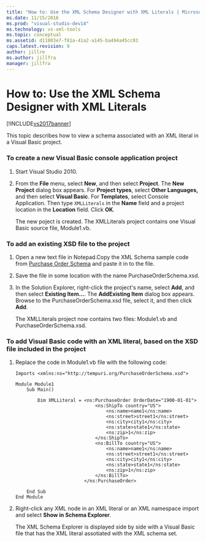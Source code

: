 ```yaml
---
title: "How to: Use the XML Schema Designer with XML Literals | Microsoft Docs"
ms.date: 11/15/2016
ms.prod: "visual-studio-dev14"
ms.technology: vs-xml-tools
ms.topic: conceptual
ms.assetid: d11803e7-f81a-41a2-a145-ba494a45cc93
caps.latest.revision: 9
author: jillre
ms.author: jillfra
manager: jillfra
---
```

# How to: Use the XML Schema Designer with XML Literals
[!INCLUDE[vs2017banner](../includes/vs2017banner.md)]

This topic describes how to view a schema associated with an XML literal in a Visual Basic project.

### To create a new Visual Basic console application project

1. Start Visual Studio 2010.

2. From the **File** menu, select **New**, and then select **Project**. The **New Project** dialog box appears. For **Project types**, select **Other Languages,** and then select **Visual Basic**. For **Templates**, select Console Application. Then type `XMLLiterals` in the **Name** field and a project location in the **Location** field. Click **OK**.

     The new poject is created. The XMLLiterals project contains one Visual Basic source file, Module1.vb.

### To add an existing XSD file to the project

1. Open a new text file in Notepad.Copy the XML Schema sample code from [Purchase Order Schema](../xml-tools/sample-xsd-file-simple-schema.md) and paste it in to the file.

2. Save the file in some location with the name PurchaseOrderSchema.xsd.

3. In the Solution Explorer, right-click the project's name, select **Add**, and then select **Existing Item…**. The **AddExisting Item** dialog box appears. Browse to the PurchaseOrderSchema.xsd file, select it, and then click **Add**.

     The XMLLiterals project now contains two files: Module1.vb and PurchaseOrderSchema.xsd.

### To add Visual Basic code with an XML literal, based on the XSD file included in the project

1. Replace the code in Module1.vb file with the following code:

    ```
    Imports <xmlns:ns="http://tempuri.org/PurchaseOrderSchema.xsd">

    Module Module1
        Sub Main()

            Dim XMLLiteral = <ns:PurchaseOrder OrderDate="1900-01-01">
                                 <ns:ShipTo country="US">
                                     <ns:name>name1</ns:name>
                                     <ns:street>street1</ns:street>
                                     <ns:city>city1</ns:city>
                                     <ns:state>state1</ns:state>
                                     <ns:zip>1</ns:zip>
                                 </ns:ShipTo>
                                 <ns:BillTo country="US">
                                     <ns:name>name1</ns:name>
                                     <ns:street>street1</ns:street>
                                     <ns:city>city1</ns:city>
                                     <ns:state>state1</ns:state>
                                     <ns:zip>1</ns:zip>
                                 </ns:BillTo>
                             </ns:PurchaseOrder>

        End Sub
    End Module
    ```

2. Right-click any XML node in an XML literal or an XML namespace import and select **Show in Schema Explorer**.

     The XML Schema Explorer is displayed side by side with a Visual Basic file that has the XML literal assotiated with the XML schema set.
